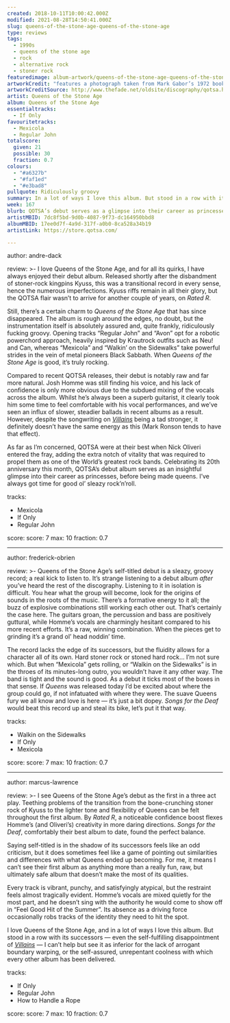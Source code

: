 ```yaml
---
created: 2018-10-11T10:00:42.000Z
modified: 2021-08-28T14:50:41.000Z
slug: queens-of-the-stone-age-queens-of-the-stone-age
type: reviews
tags:
  - 1990s
  - queens of the stone age
  - rock
  - alternative rock
  - stoner rock
featuredimage: album-artwork/queens-of-the-stone-age-queens-of-the-stone-age.jpg
artworkCredit: "features a photograph taken from Mark Gabor’s 1972 book ‘The Pin-Up: A Modest History’. The image first came to the band’s attention through a postcard bought by frontman Josh Homme in Amsterdam in 1993."
artworkCreditSource: http://www.thefade.net/oldsite/discography/qotsa.html
artist: Queens of the Stone Age
album: Queens of the Stone Age
essentialtracks:
  - If Only
favouritetracks:
  - Mexicola
  - Regular John
totalscore:
  given: 21
  possible: 30
  fraction: 0.7
colours:
  - "#a6327b"
  - "#faf1ed"
  - "#e3bad8"
pullquote: Ridiculously groovy
summary: In a lot of ways I love this album. But stood in a row with its successors I can’t help but see it as inferior for the lack of arrogant boundary warping, or the self-assured, unrepentant coolness with which every other album has been delivered.
week: 167
blurb: QOTSA’s debut serves as a glimpse into their career as princesses, before being made queens. There's always time for good ol’ sleazy rock’n’roll.
artistMBID: 7dc8f5bd-9d0b-4087-9f73-dc164950bbd8
albumMBID: 17ee0d7f-4a9d-317f-a0b0-8ca528a34b19
artistLink: https://store.qotsa.com/

---
```


author: andre-dack

review: >-
  I love Queens of the Stone Age, and for all its quirks, I have always enjoyed their debut album. Released shortly after the disbandment of stoner-rock kingpins Kyuss, this was a transitional record in every sense, hence the numerous imperfections. Kyuss riffs remain in all their glory, but the QOTSA flair wasn’t to arrive for another couple of years, on *Rated R*. 
  
  Still, there’s a certain charm to *Queens of the Stone Age* that has since disappeared. The album is rough around the edges, no doubt, but the instrumentation itself is absolutely assured and, quite frankly, ridiculously fucking groovy. Opening tracks “Regular John” and “Avon” opt for a robotic powerchord approach, heavily inspired by Krautrock outfits such as Neu! and Can, whereas “Mexicola” and “Walkin’ on the Sidewalks” take powerful strides in the vein of metal pioneers Black Sabbath. When *Queens of the Stone Age* is good, it’s truly rocking.

  Compared to recent QOTSA releases, their debut is notably raw and far more natural. Josh Homme was still finding his voice, and his lack of confidence is only more obvious due to the subdued mixing of the vocals across the album. Whilst he’s always been a superb guitarist, it clearly took him some time to feel comfortable with his vocal performances, and we’ve seen an influx of slower, steadier ballads in recent albums as a result. However, despite the songwriting on [*Villains*](/reviews/queens-of-the-stone-age-villains/) being a tad stronger, it definitely doesn’t have the same energy as this (Mark Ronson tends to have that effect). 
  
  As far as I’m concerned, QOTSA were at their best when Nick Oliveri entered the fray, adding the extra notch of vitality that was required to propel them as one of the World’s greatest rock bands. Celebrating its 20th anniversary this month, QOTSA’s debut album serves as an insightful glimpse into their career as princesses, before being made queens. I’ve always got time for good ol’ sleazy rock’n’roll.

tracks:
  - Mexicola
  - ­­If Only
  - ­­Regular John

score:
  score: 7
  max: 10
  fraction: 0.7

---
author: frederick-obrien

review: >-
  Queens of the Stone Age’s self-titled debut is a sleazy, groovy record; a real kick to listen to. It’s strange listening to a debut album *after* you’ve heard the rest of the discography. Listening to it in isolation is difficult. You hear what the group will become, look for the origins of sounds in the roots of the music. There’s a formative energy to it all; the buzz of explosive combinations still working each other out. That’s certainly the case here. The guitars groan, the percussion and bass are positively guttural, while Homme’s vocals are charmingly hesitant compared to his more recent efforts. It’s a raw, winning combination. When the pieces get to grinding it’s a grand ol’ head noddin’ time.

  The record lacks the edge of its successors, but the fluidity allows for a character all of its own. Hard stoner rock or stoned hard rock… I’m not sure which. But when “Mexicola” gets rolling, or “Walkin on the Sidewalks” is in the throes of its minutes-long outro, you wouldn’t have it any other way. The band is tight and the sound is good. As a debut it ticks most of the boxes in that sense. If *Queens* was released today I’d be excited about where the group could go, if not infatuated with where they were. The suave Queens fury we all know and love is here — it’s just a bit dopey. *Songs for the Deaf* would beat this record up and steal its bike, let’s put it that way.

tracks:
  - Walkin on the Sidewalks
  - ­­If Only
  - ­­Mexicola

score:
  score: 7
  max: 10
  fraction: 0.7

---
author: marcus-lawrence

review: >-
  I see Queens of the Stone Age’s debut as the first in a three act play. Teething problems of the transition from the bone-crunching stoner rock of Kyuss to the lighter tone and flexibility of Queens can be felt throughout the first album. By *Rated R*, a noticeable confidence boost flexes Homme’s (and Oliveri’s) creativity in more daring directions. *Songs for the Deaf*, comfortably their best album to date, found the perfect balance.

  Saying self-titled is in the shadow of its successors feels like an odd criticism, but it does sometimes feel like a game of pointing out similarities and differences with what Queens ended up becoming. For me, it means I can’t see their first album as anything more than a really fun, raw, but ultimately safe album that doesn’t make the most of its qualities.

  Every track is vibrant, punchy, and satisfyingly atypical, but the restraint feels almost tragically evident. Homme’s vocals are mixed quietly for the most part, and he doesn’t sing with the authority he would come to show off in “Feel Good Hit of the Summer”. Its absence as a driving force occasionally robs tracks of the identity they need to hit the spot.

  I love Queens of the Stone Age, and in a lot of ways I love this album. But stood in a row with its successors — even the self-fulfilling disappointment of [*Villains*](/reviews/queens-of-the-stone-age-villains/) — I can’t help but see it as inferior for the lack of arrogant boundary warping, or the self-assured, unrepentant coolness with which every other album has been delivered.

tracks:
  - If Only
  - ­­Regular John
  - ­­How to Handle a Rope
  
score:
  score: 7
  max: 10
  fraction: 0.7
